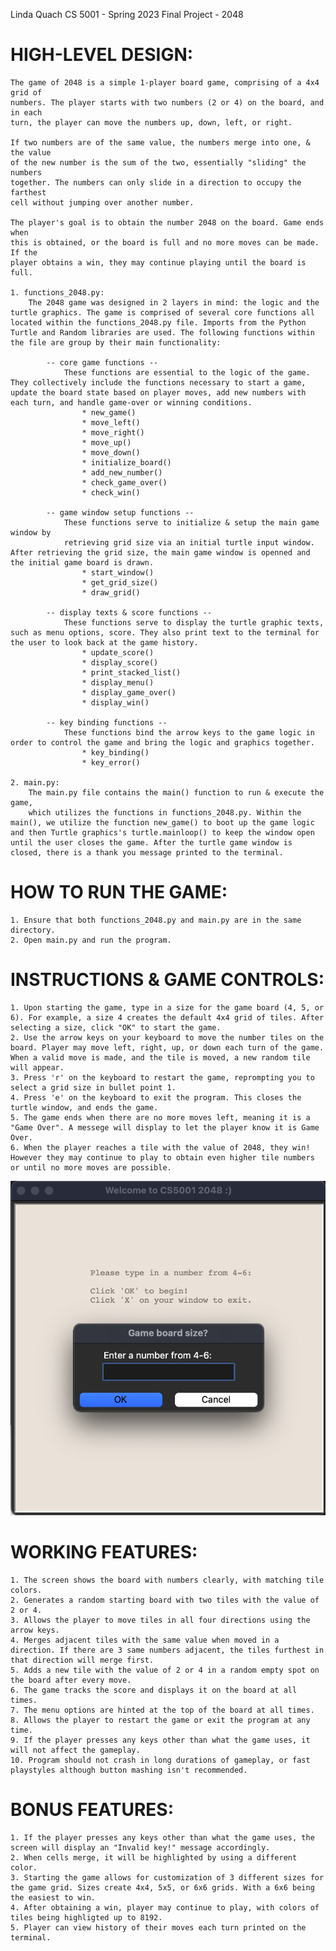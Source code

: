 Linda Quach
CS 5001 - Spring 2023
Final Project - 2048

# HIGH-LEVEL DESIGN:
    The game of 2048 is a simple 1-player board game, comprising of a 4x4 grid of
    numbers. The player starts with two numbers (2 or 4) on the board, and in each
    turn, the player can move the numbers up, down, left, or right. 

    If two numbers are of the same value, the numbers merge into one, & the value
    of the new number is the sum of the two, essentially "sliding" the numbers
    together. The numbers can only slide in a direction to occupy the farthest
    cell without jumping over another number. 

    The player's goal is to obtain the number 2048 on the board. Game ends when
    this is obtained, or the board is full and no more moves can be made. If the
    player obtains a win, they may continue playing until the board is full.

    1. functions_2048.py:
        The 2048 game was designed in 2 layers in mind: the logic and the turtle graphics. The game is comprised of several core functions all located within the functions_2048.py file. Imports from the Python Turtle and Random libraries are used. The following functions within the file are group by their main functionality:

            -- core game functions --
                These functions are essential to the logic of the game. They collectively include the functions necessary to start a game, update the board state based on player moves, add new numbers with each turn, and handle game-over or winning conditions.
                    * new_game()
                    * move_left()
                    * move_right()
                    * move_up()
                    * move_down()
                    * initialize_board()
                    * add_new_number()
                    * check_game_over()
                    * check_win()

            -- game window setup functions --
                These functions serve to initialize & setup the main game window by
                retrieving grid size via an initial turtle input window. After retrieving the grid size, the main game window is openned and the initial game board is drawn.
                    * start_window()
                    * get_grid_size()
                    * draw_grid()

            -- display texts & score functions --
                These functions serve to display the turtle graphic texts, such as menu options, score. They also print text to the terminal for the user to look back at the game history.
                    * update_score()
                    * display_score()
                    * print_stacked_list()
                    * display_menu()
                    * display_game_over()
                    * display_win()

            -- key binding functions --
                These functions bind the arrow keys to the game logic in order to control the game and bring the logic and graphics together.
                    * key_binding()
                    * key_error()
    
    2. main.py: 
        The main.py file contains the main() function to run & execute the game, 
        which utilizes the functions in functions_2048.py. Within the main(), we utilize the function new_game() to boot up the game logic and then Turtle graphics's turtle.mainloop() to keep the window open until the user closes the game. After the turtle game window is closed, there is a thank you message printed to the terminal.


# HOW TO RUN THE GAME:
    1. Ensure that both functions_2048.py and main.py are in the same directory.
    2. Open main.py and run the program.


# INSTRUCTIONS & GAME CONTROLS:
    1. Upon starting the game, type in a size for the game board (4, 5, or 6). For example, a size 4 creates the default 4x4 grid of tiles. After selecting a size, click "OK" to start the game.
    2. Use the arrow keys on your keyboard to move the number tiles on the board. Player may move left, right, up, or down each turn of the game. When a valid move is made, and the tile is moved, a new random tile will appear.
    3. Press 'r' on the keyboard to restart the game, reprompting you to select a grid size in bullet point 1.
    4. Press 'e' on the keyboard to exit the program. This closes the turtle window, and ends the game.
    5. The game ends when there are no more moves left, meaning it is a "Game Over". A messege will display to let the player know it is Game Over.
    6. When the player reaches a tile with the value of 2048, they win! However they may continue to play to obtain even higher tile numbers or until no more moves are possible.

![game size](images/startup.png)

# WORKING FEATURES:
    1. The screen shows the board with numbers clearly, with matching tile colors.
    2. Generates a random starting board with two tiles with the value of 2 or 4.
    3. Allows the player to move tiles in all four directions using the arrow keys.
    4. Merges adjacent tiles with the same value when moved in a direction. If there are 3 same numbers adjacent, the tiles furthest in that direction will merge first.
    5. Adds a new tile with the value of 2 or 4 in a random empty spot on the board after every move.
    6. The game tracks the score and displays it on the board at all times.
    7. The menu options are hinted at the top of the board at all times.
    8. Allows the player to restart the game or exit the program at any time.
    9. If the player presses any keys other than what the game uses, it will not affect the gameplay.
    10. Program should not crash in long durations of gameplay, or fast playstyles although button mashing isn't recommended.

# BONUS FEATURES:
    1. If the player presses any keys other than what the game uses, the screen will display an "Invalid key!" message accordingly.
    2. When cells merge, it will be highlighted by using a different color.
    3. Starting the game allows for customization of 3 different sizes for the game grid. Sizes create 4x4, 5x5, or 6x6 grids. With a 6x6 being the easiest to win.
    4. After obtaining a win, player may continue to play, with colors of tiles being highligted up to 8192.
    5. Player can view history of their moves each turn printed on the terminal.
    
